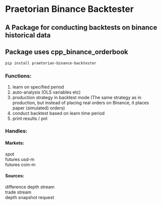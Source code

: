 # Praetorian Binance Backtester
## A Package for conducting backtests on binance historical data
## Package uses cpp_binance_orderbook

```bash
pip install praetorian-binance-backtester
```

### Functions:
1. learn on specified period
2. auto-analysis (OLS variables etc)
3. production strategy in backtest mode (The same strategy as in production, but instead of placing real orders on Binance, it places paper (simulated) orders)
3. conduct backtest based on learn time period
4. print results / pnl 

### Handles:
#### Markets:
spot  
futures usd-m  
futures coin-m

#### Sources:
difference depth stream  
trade stream  
depth snapshot request


